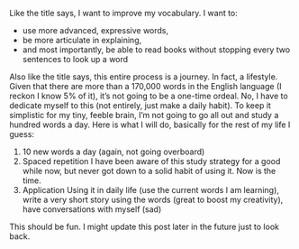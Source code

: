 Like the title says, I want to improve my vocabulary. I want to:
- use more advanced, expressive words,
- be more articulate in explaining,
- and most importantly, be able to read books without stopping every two sentences to look up a word

Also like the title says, this entire process is a journey. In fact, a lifestyle. Given that there are more than a 170,000 words in the English language (I reckon I know 5% of it), it’s not going to be a one-time ordeal. No, I have to dedicate myself to this (not entirely, just make a daily habit). To keep it simplistic for my tiny, feeble brain, I’m not going to go all out and study a hundred words a day. Here is what I will do, basically for the rest of my life I guess:
1. 10 new words a day (again, not going overboard)
2. Spaced repetition
I have been aware of this study strategy for a good while now, but never got down to a solid habit of using it. Now is the time.
3. Application
Using it in daily life (use the current words I am learning), write a very short story using the words (great to boost my creativity), have conversations with myself (sad)

This should be fun. I might update this post later in the future just to look back.
